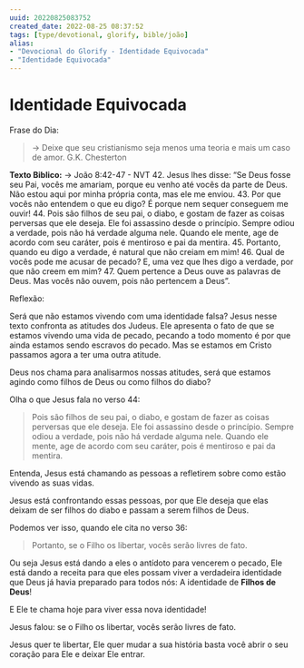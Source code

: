 ```yaml
---
uuid: 20220825083752
created_date: 2022-08-25 08:37:52
tags: [type/devotional, glorify, bible/joão]
alias:
- "Devocional do Glorify - Identidade Equivocada"
- "Identidade Equivocada"
---
```


# Identidade Equivocada

Frase do Dia:
> → Deixe que seu cristianismo seja menos uma teoria e mais um caso de amor.
> G.K. Chesterton

**Texto Biblico:**
→ João 8:42-47 - NVT
42. Jesus lhes disse: “Se Deus fosse seu Pai, vocês me amariam, porque eu venho até vocês da parte de Deus. Não estou aqui por minha própria conta, mas ele me enviou.
43. Por que vocês não entendem o que eu digo? É porque nem sequer conseguem me ouvir!
44. Pois são filhos de seu pai, o diabo, e gostam de fazer as coisas perversas que ele deseja. Ele foi assassino desde o princípio. Sempre odiou a verdade, pois não há verdade alguma nele. Quando ele mente, age de acordo com seu caráter, pois é mentiroso e pai da mentira.
45. Portanto, quando eu digo a verdade, é natural que não creiam em mim!
46. Qual de vocês pode me acusar de pecado? E, uma vez que lhes digo a verdade, por que não creem em mim?
47. Quem pertence a Deus ouve as palavras de Deus. Mas vocês não ouvem, pois não pertencem a Deus”.

Reflexão:

Será que não estamos vivendo com uma identidade falsa?
Jesus nesse texto confronta as atitudes dos Judeus.
Ele apresenta o fato de que se estamos vivendo uma vida de pecado, pecando a todo momento é por que ainda estamos sendo escravos do pecado. 
Mas se estamos em Cristo passamos agora a ter uma outra atitude.

Deus nos chama para analisarmos nossas atitudes, será que estamos agindo como filhos de Deus ou como filhos do diabo?

Olha o que Jesus fala no verso 44:
> Pois são filhos de seu pai, o diabo, e gostam de fazer as coisas perversas que ele deseja. Ele foi assassino desde o princípio. Sempre odiou a verdade, pois não há verdade alguma nele. Quando ele mente, age de acordo com seu caráter, pois é mentiroso e pai da mentira.

Entenda, Jesus está chamando as pessoas a refletirem sobre como estão vivendo as suas vidas.

Jesus está confrontando essas pessoas, por que Ele deseja que elas deixam de ser filhos do diabo e passam a serem filhos de Deus. 

Podemos ver isso, quando ele cita no verso 36:
> Portanto, se o Filho os libertar, vocês serão livres de fato.

Ou seja Jesus está dando a eles o antídoto para vencerem o pecado, Ele está dando a receita para que eles possam viver a verdadeira identidade que Deus já havia preparado para todos nós: A identidade de **Filhos de Deus**!

E Ele te chama hoje para viver essa nova identidade! 

Jesus falou: se o Filho os libertar, vocês serão livres de fato.

Jesus quer te libertar, Ele quer mudar a sua história basta você abrir o seu coração para Ele e deixar Ele entrar.
